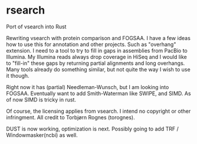 # rsearch
Port of vsearch into Rust

Rewriting vsearch with protein comparison and FOGSAA. I have a few ideas how to use this for annotation and other projects. Such as "overhang" extension. I need to a tool to try to fill in gaps in assemblies from PacBio to Illumina. My Illumina reads always drop coverage in HiSeq and I would like to "fill-in" these gaps by returning partial alignments and long overhangs. Many tools already do something similar, but not quite the way I wish to use it though. 

Right now it has (partial) Needleman-Wunsch, but I am looking into FOGSAA. Eventually want to add Smith-Waterman like SWIPE, and SIMD. As of now SIMD is tricky in rust. 

Of course, the licensing applies from vsearch. I intend no copyright or other infringment. All credit to Torbjørn Rognes (torognes). 

DUST is now working, optimization is next. Possibly going to add TRF / Windowmasker(ncbi) as well. 
